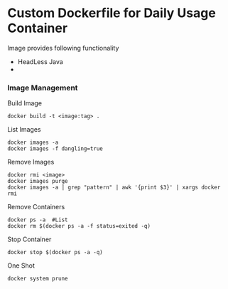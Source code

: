 # Custom Dockerfile for Daily Usage Container 

Image provides following functionality
  
  - HeadLess Java
  -

### Image Management
Build Image
```
docker build -t <image:tag> .
```
List Images
```
docker images -a
docker images -f dangling=true
```
Remove Images
```
docker rmi <image>
docker images purge
docker images -a | grep "pattern" | awk '{print $3}' | xargs docker rmi
```
Remove Containers
```
docker ps -a  #List
docker rm $(docker ps -a -f status=exited -q)
```
Stop Container
```
docker stop $(docker ps -a -q)
```

One Shot
```
docker system prune
```
